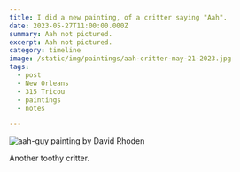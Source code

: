 ```yaml
---
title: I did a new painting, of a critter saying "Aah".
date: 2023-05-27T11:00:00.000Z
summary: Aah not pictured.
excerpt: Aah not pictured.
category: timeline
image: /static/img/paintings/aah-critter-may-21-2023.jpg
tags:
  - post 
  - New Orleans
  - 315 Tricou
  - paintings
  - notes

---
```


![aah-guy painting by David Rhoden](/static/img/paintings/aah-critter-may-21-2023.jpg "aah-guy painting by David Rhoden")

Another toothy critter.
